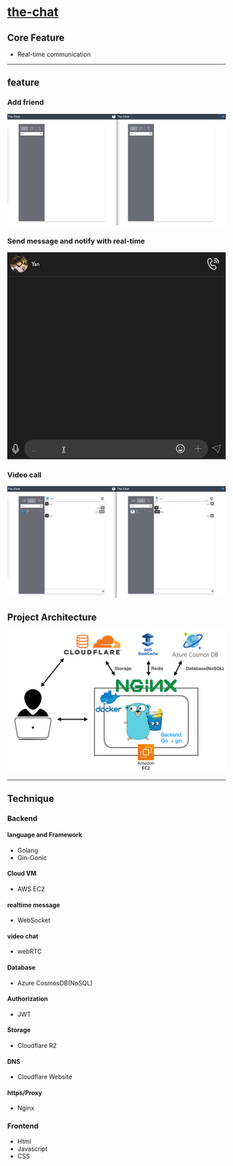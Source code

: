 # [the-chat](https://the-chat.live)

## Core Feature

- Real-time communication

---

## feature

### Add friend

![](/frontend/img/Add%20friend.gif)

### Send message and notify with real-time

![](/frontend/img/message.gif)

### Video call

![](/frontend/img/video%20chat.gif)

## Project Architecture

![](/frontend/img/project_structure.png)

---

## Technique

### Backend

#### language and Framework

- Golang
- Gin-Gonic

#### Cloud VM

- AWS EC2

#### realtime message

- WebSocket

#### video chat

- webRTC

#### Database

- Azure CosmosDB(NoSQL)

#### Authorization

- JWT

#### Storage

- Cloudflare R2

#### DNS

- Cloudflare Website

#### https/Proxy

- Nginx

### Frontend

- Html
- Javascript
- CSS
